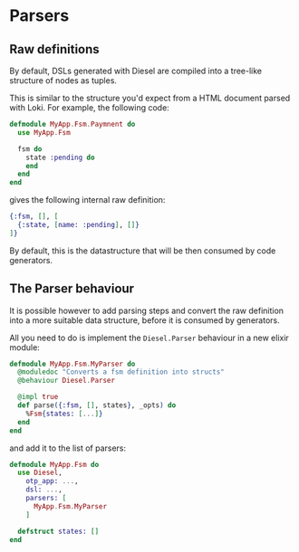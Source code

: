 # Parsers

## Raw definitions

By default, DSLs generated with Diesel are compiled into a tree-like structure of nodes as tuples.

This is similar to the structure you'd expect from a HTML document parsed with Loki. For example,
the following code:

```elixir
defmodule MyApp.Fsm.Paymnent do
  use MyApp.Fsm

  fsm do
    state :pending do
    end
  end
end
```

gives the following internal raw definition:

```elixir
{:fsm, [], [
  {:state, [name: :pending], []}
]}
```

By default, this is the datastructure that will be then consumed by code generators.

## The Parser behaviour

It is possible however to add parsing steps and convert the raw definition into a more suitable data
structure, before it is consumed by generators.

All you need to do is implement the `Diesel.Parser` behaviour in a new elixir module:

```elixir
defmodule MyApp.Fsm.MyParser do
  @moduledoc "Converts a fsm definition into structs"
  @behaviour Diesel.Parser

  @impl true
  def parse({:fsm, [], states}, _opts) do
    %Fsm{states: [...]}
  end
end
```

and add it to the list of parsers:

```elixir
defmodule MyApp.Fsm do
  use Diesel,
    otp_app: ...,
    dsl: ...,
    parsers: [
      MyApp.Fsm.MyParser
    ]

  defstruct states: []
end
```
